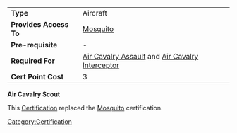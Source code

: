 |                        |                                                                                                                               |
| ---------------------- | ----------------------------------------------------------------------------------------------------------------------------- |
| **Type**               | Aircraft                                                                                                                      |
| **Provides Access To** | [Mosquito](Mosquito.md)                                                                                            |
| **Pre-requisite**      | \-                                                                                                                            |
| **Required For**       | [Air Cavalry Assault](Air_Cavalry_Assault.md) and [Air Cavalry Interceptor](Air_Cavalry_Interceptor.md) |
| **Cert Point Cost**    | 3                                                                                                                             |

**Air Cavalry Scout**

This [Certification](Certification.md) replaced the
[Mosquito](</Mosquito_(Certification)>) certification.

[Category:Certification](Category:Certification.md)
